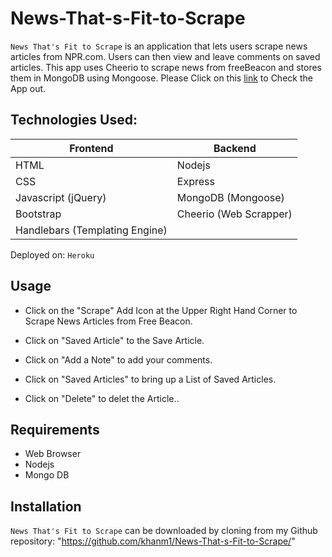 # News-That-s-Fit-to-Scrape
`News That's Fit to Scrape` is an application that lets users scrape news articles from NPR.com. Users can then view and leave comments on saved articles. This app uses Cheerio to scrape news from freeBeacon and stores them in MongoDB using Mongoose.
Please Click on this [link](https://github.com/khanm1/News-That-s-Fit-to-Scrape) to Check the App out.

## Technologies Used:

| Frontend  | Backend |
| ------------- | ------------- |
| HTML | Nodejs |
| CSS  | Express |
| Javascript (jQuery) | MongoDB (Mongoose)|
| Bootstrap | Cheerio (Web Scrapper) |
|Handlebars (Templating Engine)|


Deployed on: `Heroku`

## Usage

- Click on the "Scrape" Add Icon at the Upper Right Hand Corner to Scrape News Articles from Free Beacon.

- Click on "Saved Article" to the Save Article.

- Click on "Add a Note" to add your comments. 

- Click on "Saved Articles" to bring up a List of Saved Articles.

- Click on "Delete" to delet the Article.. 


## Requirements
- Web Browser
- Nodejs
- Mongo DB

## Installation
`News That's Fit to Scrape` can be downloaded by
cloning from my Github repository: "https://github.com/khanm1/News-That-s-Fit-to-Scrape/"